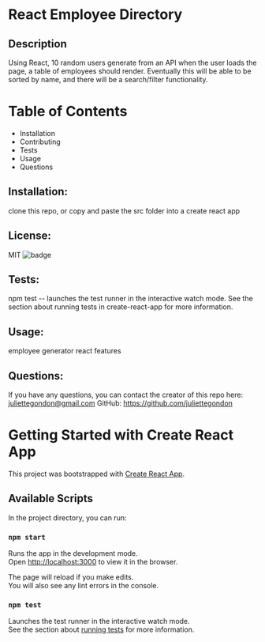 
  # React Employee Directory

  ## Description
  Using React, 10 random users generate from an API when the user loads the page, a table of employees should render. Eventually this will be able to be sorted by name, and there will be a search/filter functionality.

  # Table of Contents
  *  Installation 
  *  Contributing 
  *  Tests 
  *  Usage 
  *  Questions 

  ## Installation:
  clone this repo, or copy and paste the src folder into a create react app 

  ## License:
  MIT
  ![badge](https://img.shields.io/badge/license-MIT-green) 
  

  ## Tests:
  npm test -- launches the test runner in the interactive watch mode. See the section about running tests in create-react-app for more information.

  ## Usage:
  employee generator react features 
  
  ## Questions: 
  If you have any questions, you can contact the creator of this repo here: [juliettegondon@gmail.com](mailto:juliettegondon@gmail.com)
  GitHub: https://github.com/juliettegondon


# Getting Started with Create React App

This project was bootstrapped with [Create React App](https://github.com/facebook/create-react-app).

## Available Scripts

In the project directory, you can run:

### `npm start`

Runs the app in the development mode.\
Open [http://localhost:3000](http://localhost:3000) to view it in the browser.

The page will reload if you make edits.\
You will also see any lint errors in the console.

### `npm test`

Launches the test runner in the interactive watch mode.\
See the section about [running tests](https://facebook.github.io/create-react-app/docs/running-tests) for more information.
